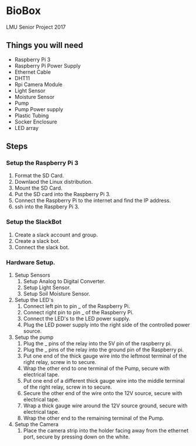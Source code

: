# BioBox
LMU Senior Project 2017

## Things you will need
- Raspberry Pi 3
- Raspberry Pi Power Supply
- Ethernet Cable
- DHT11
- Rpi Camera Module
- Light Sensor
- Moisture Sensor
- Pump
- Pump Power supply
- Plastic Tubing
- Socker Enclosure
- LED array

## Steps
### Setup the Raspberry Pi 3
  1. Format the SD Card.
  2. Downlaod the Linux distribution.
  3. Mount the SD Card.
  4. Put the SD card into the Raspberry Pi 3.
  5. Connect the Raspberry Pi to the internet and find the IP address. 
  6. ssh into the Raspbery Pi 3.
### Setup the SlackBot
  1. Create a slack account and group.
  2. Create a slack bot. 
  3. Connect the slack bot.
### Hardware Setup.
  1. Setup Sensors
     1. Setup Analog to Digital Converter.
     2. Setup Light Sensor.
     3. Setup Soil Moisture Sensor.
  2. Setup the LED's
     1. Connect left pin to pin _ of the Raspberry Pi.
     2. Connect right pin to pin _ of the Raspberry Pi.
     3. Connect the LED's to the LED power supply.
     4. Plug the LED power supply into the right side of the controlled power source.
  3. Setup the pump
     1. Plug the _ pins of the relay into the 5V pin of the raspberry pi.
     2. Plug the _ pins of the relay into the ground pin of the Raspberry pi.
     3. Put one end of the thick gauge wire into the leftmost terminal of the right relay, screw in to secure.
     4. Wrap the other end to one terminal of the Pump, secure with electrical tape.
     5. Put one end of a different thick gauge wire into the middle terminal of the right relay, screw in to secure.
     6. Secure the other end of the wire onto the 12V source, secure with electrical tape.
     7. Wrap a thick gauge wire around the 12V source ground, secure with electrical tape.
     8. Wrap the other end to the remaining terminal of the Pump.
  4. Setup the Camera
     1. Place the camera strip into the holder facing away from the ethernet port, secure by pressing down on the white.
  
